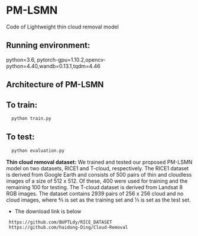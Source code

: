 # PM-LSMN
Code of Lightweight thin cloud removal model

## Running environment:
python=3.6, pytorch-gpu=1.10.2,opencv-python=4.40,wandb=0.13.1,tqdm=4.46

## Architecture of PM-LSMN

## To train: 
```bash
  python train.py 
```

## To test: 
```bash
  python evaluation.py 
```

**Thin cloud removal dataset:** We trained and tested our proposed PM-LSMN model on two datasets, RICE1 and T-cloud, respectively. The RICE1 dataset is derived from Google Earth and consists of 500 pairs of thin and cloudless images of a size of 512 x 512. Of these, 400 were used for training and the remaining 100 for testing. The T-cloud dataset is derived from Landsat 8 RGB images. The dataset contains 2939 pairs of 256 x 256 cloud and no cloud images, where 4⁄5 is set as the training set and 1⁄5 is set as the test set.
- The download link is below
```bash
 https://github.com/BUPTLdy/RICE_DATASET
 https://github.com/haidong-Ding/Cloud-Removal 

